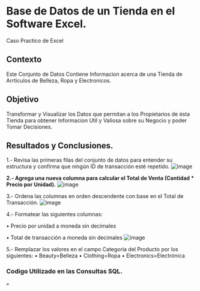 # Base de Datos de un Tienda en el Software Excel.
Caso Practico de Excel

## Contexto
Este Conjunto de Datos Contiene Informacion acerca de una Tienda de Arrticulos de Belleza, Ropa y Electronicos.

## Objetivo
Transformar y Visualizar los Datos que permitan a los Propietarios de ésta Tienda para obtener Informacion Util y Valiosa sobre su Negocio y poder Tomar Decisiones.

## Resultados y Conclusiones.
1.- Revisa las primeras filas del conjunto de datos para entender su estructura y confirma que ningún ID de transacción esté repetido.
![image](https://github.com/user-attachments/assets/ae573cb4-0e58-442e-bdbe-d146c882963d)

**2.- Agrega una nueva columna para calcular el Total de Venta (Cantidad * Precio por Unidad).**
![image](https://github.com/user-attachments/assets/2574dd2d-837d-438d-876a-0c2bd47a129f)

3.- Ordena las columnas en orden descendente con base en el Total de Transacción.
![image](https://github.com/user-attachments/assets/39bf85f5-ecb4-4fe2-bbbf-e2a80e3b28bc)

4.- Formatear las siguientes columnas:

•	Precio por unidad a moneda sin decimales

•	Total de transacción a moneda sin decimales
![image](https://github.com/user-attachments/assets/65090906-fec3-42fd-a199-bbca82c6c7d1)

5.- Remplazar los valores en el campo Categoría del Producto por los siguientes:
•	Beauty=Belleza
•	Clothing=Ropa
•	Electronics=Electrónica

### Codigo Utilizado en las Consultas SQL.
```=```
